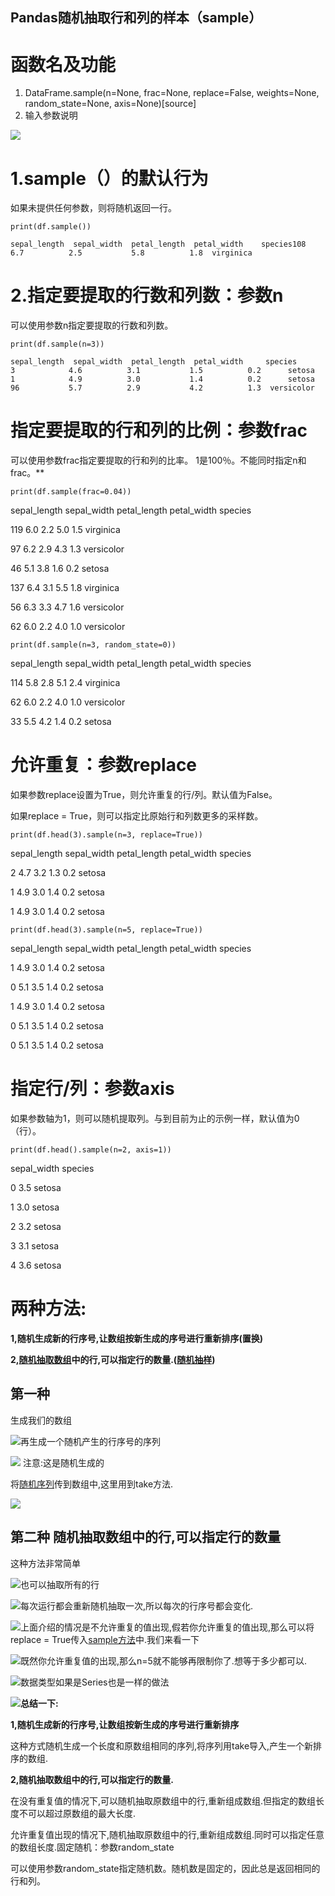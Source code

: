 ## Pandas随机抽取行和列的样本（sample）

# 函数名及功能

1. DataFrame.sample(n=None, frac=None, replace=False, weights=None, random_state=None, axis=None)[source]
3. 输入参数说明

![](https://pic1.zhimg.com/80/v2-7203042a501aface293345526a2e6954_1440w.jpg)

# 1.sample（）的默认行为

如果未提供任何参数，则将随机返回一行。

```
print(df.sample())

sepal_length  sepal_width  petal_length  petal_width    species108           6.7          2.5           5.8          1.8  virginica
```

# 2.指定要提取的行数和列数：参数n

可以使用参数n指定要提取的行数和列数。

```
print(df.sample(n=3))

sepal_length  sepal_width  petal_length  petal_width     species
3            4.6          3.1           1.5          0.2      setosa
1            4.9          3.0           1.4          0.2      setosa
96           5.7          2.9           4.2          1.3  versicolor
```

# 指定要提取的行和列的比例：参数frac

可以使用参数frac指定要提取的行和列的比率。 1是100％。不能同时指定n和frac。**

```
print(df.sample(frac=0.04))
```

sepal_length  sepal_width  petal_length  petal_width     species

119           6.0          2.2           5.0          1.5   virginica

97            6.2          2.9           4.3          1.3  versicolor

46            5.1          3.8           1.6          0.2      setosa

137           6.4          3.1           5.5          1.8   virginica

56            6.3          3.3           4.7          1.6  versicolor

62            6.0          2.2           4.0          1.0  versicolor

```
print(df.sample(n=3, random_state=0))
```

sepal_length  sepal_width  petal_length  petal_width     species

114           5.8          2.8           5.1          2.4   virginica

62            6.0          2.2           4.0          1.0  versicolor

33            5.5          4.2           1.4          0.2      setosa

# 允许重复：参数replace

如果参数replace设置为True，则允许重复的行/列。默认值为False。

如果replace = True，则可以指定比原始行和列数更多的采样数。

```
print(df.head(3).sample(n=3, replace=True))
```

sepal_length  sepal_width  petal_length  petal_width species

2           4.7          3.2           1.3          0.2  setosa

1           4.9          3.0           1.4          0.2  setosa

1           4.9          3.0           1.4          0.2  setosa

```
print(df.head(3).sample(n=5, replace=True))
```

sepal_length  sepal_width  petal_length  petal_width species

1           4.9          3.0           1.4          0.2  setosa

0           5.1          3.5           1.4          0.2  setosa

1           4.9          3.0           1.4          0.2  setosa

0           5.1          3.5           1.4          0.2  setosa

0           5.1          3.5           1.4          0.2  setosa

# 指定行/列：参数axis

如果参数轴为1，则可以随机提取列。与到目前为止的示例一样，默认值为0（行）。

```
print(df.head().sample(n=2, axis=1))
```

sepal_width species

0          3.5  setosa

1          3.0  setosa

2          3.2  setosa

3          3.1  setosa

4          3.6  setosa


# **两种方法:**

**1,随机生成新的行序号,让数组按新生成的序号进行重新排序(置换)**

**2,[随机抽取数组](https://www.zhihu.com/search?q=%E9%9A%8F%E6%9C%BA%E6%8A%BD%E5%8F%96%E6%95%B0%E7%BB%84&search_source=Entity&hybrid_search_source=Entity&hybrid_search_extra=%7B%22sourceType%22%3A%22article%22%2C%22sourceId%22%3A59489770%7D)中的行,可以指定行的数量.([随机抽样](https://www.zhihu.com/search?q=%E9%9A%8F%E6%9C%BA%E6%8A%BD%E6%A0%B7&search_source=Entity&hybrid_search_source=Entity&hybrid_search_extra=%7B%22sourceType%22%3A%22article%22%2C%22sourceId%22%3A59489770%7D))**

## **第一种**

生成我们的数组

![](https://pic1.zhimg.com/80/v2-c5aa69ef4072fe92eb7e81971d4ccfe0_1440w.jpg)再生成一个随机产生的行序号的序列

![](https://pic1.zhimg.com/80/v2-5bfea1ca5c593beb8019e19e9a71e0fc_1440w.jpg)
注意:这是随机生成的

将[随机序列](https://www.zhihu.com/search?q=%E9%9A%8F%E6%9C%BA%E5%BA%8F%E5%88%97&search_source=Entity&hybrid_search_source=Entity&hybrid_search_extra=%7B%22sourceType%22%3A%22article%22%2C%22sourceId%22%3A59489770%7D)传到数组中,这里用到take方法.

![](https://pic3.zhimg.com/80/v2-899c97a8e40416a739bf3679aeaa2c62_1440w.jpg)

## **第二种 随机抽取数组中的行,可以指定行的数量**

这种方法非常简单

![](https://pic2.zhimg.com/80/v2-bbf81b1a1e3b64dcf9f1b7d3bd9621f1_1440w.jpg)也可以抽取所有的行

![](https://pic3.zhimg.com/80/v2-fd65f389e2dc7479dd8e19d7a5c743aa_1440w.jpg)每次运行都会重新随机抽取一次,所以每次的行序号都会变化.

![](https://pic4.zhimg.com/80/v2-7427c3ded2fc89ebe640b0ae0b4e93db_1440w.jpg)上面介绍的情况是不允许重复的值出现,假若你允许重复的值出现,那么可以将replace = True传入[sample方法](https://www.zhihu.com/search?q=sample%E6%96%B9%E6%B3%95&search_source=Entity&hybrid_search_source=Entity&hybrid_search_extra=%7B%22sourceType%22%3A%22article%22%2C%22sourceId%22%3A59489770%7D)中.我们来看一下

![](https://pic1.zhimg.com/80/v2-03f2fe835811222bfe7edaab3a5eec70_1440w.jpg)既然你允许重复值的出现,那么n=5就不能够再限制你了.想等于多少都可以.

![](https://pic3.zhimg.com/80/v2-104d4bf5aaa2461f19f3f820793efb22_1440w.jpg)数据类型如果是Series也是一样的做法

![](https://pic3.zhimg.com/80/v2-c4ee0d72e25f29922833db9fbf477402_1440w.jpg)**总结一下:**

**1,随机生成新的行序号,让数组按新生成的序号进行重新排序**

这种方式随机生成一个长度和原数组相同的序列,将序列用take导入,产生一个新排序的数组.

**2,随机抽取数组中的行,可以指定行的数量.**

在没有重复值的情况下,可以随机抽取原数组中的行,重新组成数组.但指定的数组长度不可以超过原数组的最大长度.

允许重复值出现的情况下,随机抽取原数组中的行,重新组成数组.同时可以指定任意的数组长度.固定随机：参数random_state

可以使用参数random_state指定随机数。随机数是固定的，因此总是返回相同的行和列。

